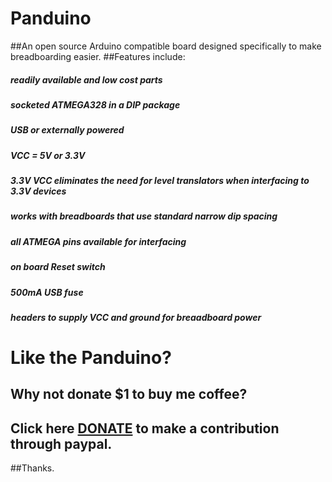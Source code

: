 # Panduino
##An open source Arduino compatible board designed specifically to make breadboarding easier.
##Features include:
#####     readily available and low cost parts
#####     socketed ATMEGA328 in a DIP package
#####	USB or externally powered
#####	VCC = 5V or 3.3V 
#####	3.3V VCC eliminates the need for level translators when interfacing to 3.3V devices
#####	works with breadboards that use standard narrow dip spacing
#####	all ATMEGA pins available for interfacing
#####	on board Reset switch
#####	500mA USB fuse
#####	headers to supply VCC and ground for breaadboard power	

# Like the Panduino?
## Why not donate $1 to buy me coffee?
## Click here [DONATE](https://nopcode00.blogspot.ca/ "Donate") to make a contribution through paypal.

##Thanks. 
